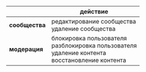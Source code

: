|| действие |
|--------------|--------------------------------|
| **сообщества** | редактирование сообщества <br> удаление сообщества |
| **модерация** | блокировка пользователя <br> разблокировка пользователя <br> удаление контента <br> восстановление контента |
